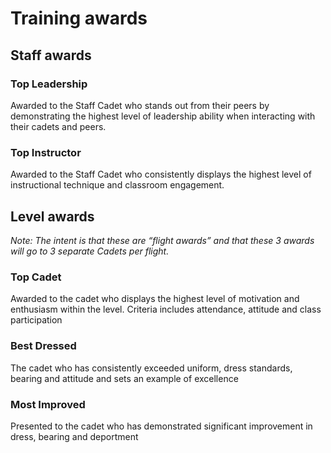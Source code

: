 # Training awards

## Staff awards

### &#xD;Top Leadership&#xD;

Awarded to the Staff Cadet who stands out from their peers by demonstrating the highest level of leadership ability when interacting with their cadets and peers.

### Top Instructor &#xD;

Awarded to the Staff Cadet who consistently displays the highest level of instructional technique and classroom engagement.

## Level awards

_Note: The intent is that these are “flight awards” and that these 3 awards will go to 3 separate Cadets per flight._&#x20;

### &#xD;Top Cadet&#xD;

Awarded to the cadet who displays the highest level of motivation and enthusiasm within the level. Criteria includes attendance, attitude and class participation

### Best Dressed&#xD;

The cadet who has consistently exceeded uniform, dress standards, bearing and attitude and sets an example of excellence

### Most Improved&#xD;

Presented to the cadet who has demonstrated significant improvement in dress, bearing and deportment



